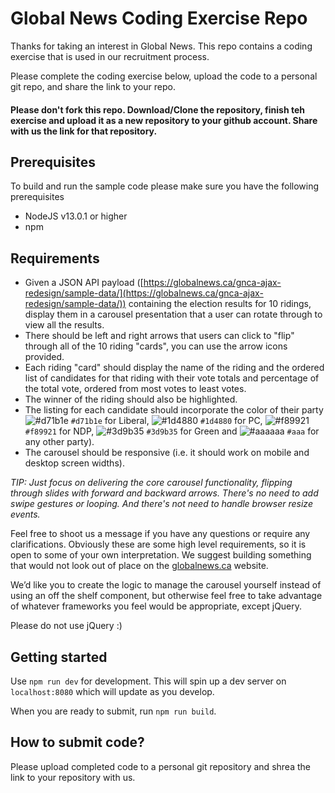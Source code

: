 # Global News Coding Exercise Repo

Thanks for taking an interest in Global News. This repo contains a coding exercise that is used in our recruitment process.

Please complete the coding exercise below, upload the code to a personal git repo, and share the link to your repo.

#### Please don't fork this repo. Download/Clone the repository, finish teh exercise and upload it as a new repository to your github account. Share with us the link for that repository.

## Prerequisites
To build and run the sample code please make sure you have the following prerequisites
- NodeJS v13.0.1 or higher
- npm

## Requirements

- Given a JSON API payload ([https://globalnews.ca/gnca-ajax-redesign/sample-data/](https://globalnews.ca/gnca-ajax-redesign/sample-data/)) containing the election results for 10 ridings, display them in a carousel presentation that a user can rotate through to view all the results.
- There should be left and right arrows that users can click to "flip" through all of the 10 riding "cards", you can use the arrow icons provided.
- Each riding "card" should display the name of the riding and the ordered list of candidates for that riding with their vote totals and percentage of the total vote, ordered from most votes to least votes.
- The winner of the riding should also be highlighted.
- The listing for each candidate should incorporate the color of their party ![#d71b1e](https://via.placeholder.com/15/d71b1e/000000?text=+) `#d71b1e` for Liberal, ![#1d4880](https://via.placeholder.com/15/1d4880/000000?text=+) `#1d4880` for PC, ![#f89921](https://via.placeholder.com/15/f89921/000000?text=+) `#f89921` for NDP, ![#3d9b35](https://via.placeholder.com/15/3d9b35/000000?text=+) `#3d9b35` for Green and ![#aaaaaa](https://via.placeholder.com/15/aaaaaa/000000?text=+) `#aaa` for any other party).
- The carousel should be responsive (i.e. it should work on mobile and desktop screen widths).

*TIP: Just focus on delivering the core carousel functionality, flipping through slides with forward and backward arrows. There's no need to add swipe gestures or looping. And there's not need to handle browser resize events.*

Feel free to shoot us a message if you have any questions or require any clarifications.  Obviously these are some high level requirements, so it is open to some of your own interpretation. We suggest building something that would not look out of place on the [globalnews.ca](https://globalnews.ca) website.

We’d like you to create the logic to manage the carousel yourself instead of using an off the shelf component, but otherwise feel free to take advantage of whatever frameworks you feel would be appropriate, except jQuery.

Please do not use jQuery :)

## Getting started

Use `npm run dev` for development. This will spin up a dev server on `localhost:8080` which will update as you develop.

When you are ready to submit, run `npm run build`.

## How to submit code?
Please upload completed code to a personal git repository and shrea the link to your repository with us.